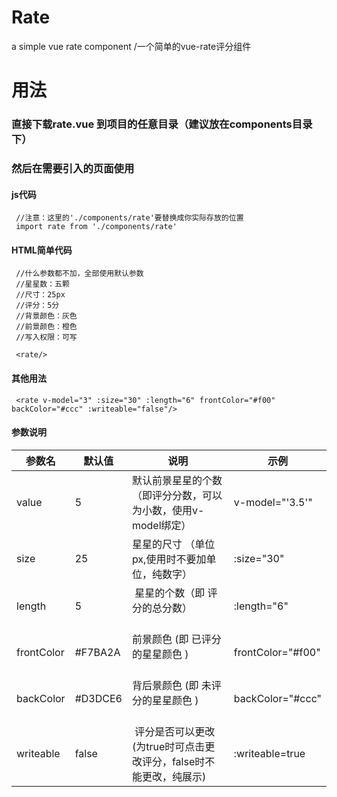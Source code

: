# Rate
a simple vue rate component /一个简单的vue-rate评分组件
# 用法
### 直接下载rate.vue 到项目的任意目录（建议放在components目录下）
### 然后在需要引入的页面使用

#### js代码
     //注意：这里的'./components/rate'要替换成你实际存放的位置
     import rate from './components/rate'   

#### HTML简单代码
     //什么参数都不加，全部使用默认参数 
     //星星数：五颗
     //尺寸：25px
     //评分：5分
     //背景颜色：灰色
     //前景颜色：橙色
     //写入权限：可写
     
     <rate/>

#### 其他用法
     <rate v-model="3" :size="30" :length="6" frontColor="#f00" backColor="#ccc" :writeable="false"/>

#### 参数说明

|    参数名  |  默认值  |                           说明                          |        示例       |
|-----------|---------|--------------------------------------------------------|-------------------|
| value     | 5       |  默认前景星星的个数（即评分分数，可以为小数，使用v-model绑定）  | v-model="'3.5'"   |
| size      | 25      |  星星的尺寸 （单位px,使用时不要加单位，纯数字）               | :size="30"        |
| length    | 5       |  星星的个数（即 评分的总分数）                              | :length="6"       |
| frontColor| #F7BA2A |  前景颜色 (即 已评分的星星颜色 )                            | frontColor="#f00" |
| backColor | #D3DCE6 |  背后景颜色 (即 未评分的星星颜色 )                          | backColor="#ccc"  |
| writeable | false   |  评分是否可以更改(为true时可点击更改评分，false时不能更改，纯展示)|:writeable=true |
